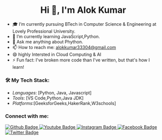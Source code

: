  <h1 align="center">Hi 👋, I'm Alok Kumar </h1>

- 🎓 I’m currently pursuing BTech in Computer Science & Engineering at Lovely Professional University.
- 🌱 I’m currently learning JavaScript,Python.
- 💬 Ask me anything about Phython. 
- 📫 How to reach me: alokkumar33304@gmail.com
- 😄 highly Intersted in Cloud Computing & AI
- ⚡ Fun fact: I've broken more code than I've written,
                    but that's how I learn!
 ### 🛠️ My Tech Stack:
- *Languages*: [Python, Java, Javascript]
- *Tools*: [VS Code,Python,Java JDK]
- *Platforms*:[GeeksforGeeks,HakerRank,W3schools]
  
### Connect with me:
<div id="badges">
  <a href="https://github.com/alok33304">
    <img src="https://img.shields.io/badge/Github-white?style=for-the-badge&logo=Github&logoColor=black" alt="Github Badge"/>
  </a>
  <a href="">
    <img src="https://img.shields.io/badge/YouTube-red?style=for-the-badge&logo=youtube&logoColor=white" alt="Youtube Badge"/>
  </a>
   <a href="https://www.instagram.com/alok_kumar1505">
    <img src="https://img.shields.io/badge/Instagram-purple?style=for-the-badge&logo=instagram&logoColor=white" alt="Instagram Badge"/>
  </a>
   <a href="https://www.facebook.com/alkok.jha.792197">
    <img src="https://img.shields.io/badge/Facebook-blue?style=for-the-badge&logo=facebook&logoColor=white" alt="Facebook Badge"/>
  </a>
   <a href="https://twitter.com">
    <img src="https://img.shields.io/badge/Twitter-blue?style=for-the-badge&logo=twitter&logoColor=white" alt="Twitter Badge"/>
  </a>
</div>



